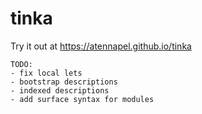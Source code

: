 # tinka

Try it out at https://atennapel.github.io/tinka

```
TODO:
- fix local lets
- bootstrap descriptions
- indexed descriptions
- add surface syntax for modules
```
